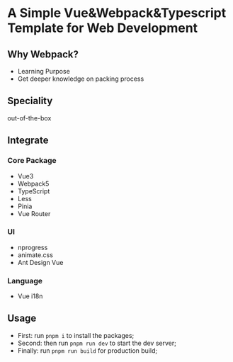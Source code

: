 # A Simple Vue&Webpack&Typescript Template for Web Development

## Why Webpack?

 - Learning Purpose
 - Get deeper knowledge on packing process

## Speciality

out-of-the-box

## Integrate

### Core Package

- Vue3
- Webpack5
- TypeScript
- Less
- Pinia
- Vue Router

### UI

- nprogress
- animate.css
- Ant Design Vue

### Language

- Vue i18n

## Usage

- First: run <code>pnpm i</code> to install the packages;
- Second: then run <code>pnpm run dev</code> to start the dev server;
- Finally: run <code>pnpm run build</code> for production build;
